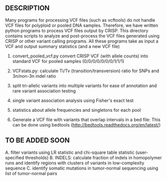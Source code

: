 

## DESCRIPTION 

Many programs for processing VCF files (such as vcftools) do not handle VCF files for polyploid or pooled DNA samples. Therefore, we have written python programs to process 
VCF files output by CRISP. This directory contains scripts to analyze and post-process the VCF files generated using CRISP or other variant calling programs. 
All these programs take as input a VCF and output summary statistics (and a new VCF file) 

1. convert_pooled_vcf.py convert CRISP VCF (with allele counts) into standard VCF for pooled samples (0/0/0/0/0/0/0/1/1/1) 

2. VCFstats.py: calculate Ti/Tv (transition/transversion) ratio for SNPs and 3n/non-3n indel ratio 

3. split tri-allelic variants into multiple variants for ease of annotation and rare variant association testing

4. single variant association analysis using Fisher's exact test 

5. statistics about allele frequencies and singletons for each pool 

6. Generate a VCF file with variants that overlap intervals in a bed file: This can be done using bedtools (http://bedtools.readthedocs.org/en/latest/)


## TO BE ADDED SOON

A. filter variants using LR statistic and chi-square table statistic (user-specified thresholds)
B. INDELS: calculate fraction of indels in homopolymer runs and identify regions with clusters of variants in low-complexity sequence 
C. identify somatic mutations in tumor-normal sequencing using list of tumor-normal pairs 

